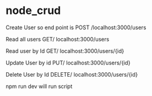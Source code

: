 # node_crud
Create User so end point is  POST /localhost:3000/users

Read all users GET/ localhost:3000/users

Read user by Id GET/ localhost:3000/users/{id}

Update User by id PUT/ localhost:3000/users/{id}

Delete User by Id DELETE/ localhost:3000/users/{id}


npm run dev will run script
